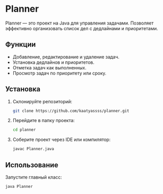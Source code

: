 # Planner

Planner — это проект на Java для управления задачами. Позволяет эффективно организовать список дел с дедлайнами и приоритетами.

## Функции
- Добавление, редактирование и удаление задач.
- Установка дедлайнов и приоритетов.
- Отметка задач как выполненных.
- Просмотр задач по приоритету или сроку.

## Установка
1. Склонируйте репозиторий:
    ```bash
    git clone https://github.com/kaatyassss/planner.git
    ```
2. Перейдите в папку проекта:
    ```bash
    cd planner
    ```
3. Соберите проект через IDE или компилятор:
    ```bash
    javac Planner.java
    ```

## Использование
Запустите главный класс:
```bash
java Planner
